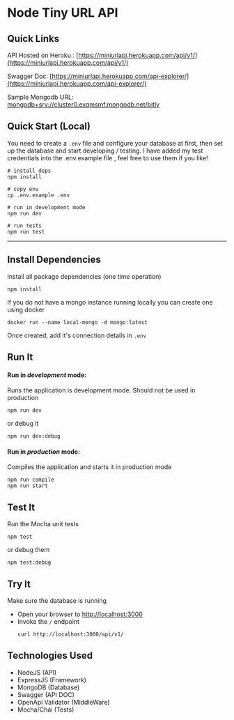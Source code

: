 # Node Tiny URL API

## Quick Links
API Hosted on Heroku : [https://miniurlapi.herokuapp.com/api/v1/](https://miniurlapi.herokuapp.com/api/v1/)

Swagger Doc: [https://miniurlapi.herokuapp.com/api-explorer/](https://miniurlapi.herokuapp.com/api-explorer/)

Sample Mongodb URL: [mongodb+srv://cluster0.exqmsmf.mongodb.net/bitly](mongodb+srv://cluster0.exqmsmf.mongodb.net/bitly)

## Quick Start (Local)


You need to create a `.env` file and configure your database at first, then set up the database and start developing / testing.
I have added my test credentials into the .env.example file , feel free to use them if you like!
```shell
# install deps
npm install

# copy env 
cp .env.example .env

# run in development mode
npm run dev

# run tests
npm run test

```

---

## Install Dependencies

Install all package dependencies (one time operation)

```shell
npm install
```

If you do not have a mongo instance running locally you can create one using docker 
```
docker run --name local-mongo -d mongo:latest
```

Once created, add it's connection details in `.env`


## Run It

#### Run in _development_ mode:

Runs the application is development mode. Should not be used in production

```shell
npm run dev
```

or debug it

```shell
npm run dev:debug
```

#### Run in _production_ mode:

Compiles the application and starts it in production mode

```shell
npm run compile
npm run start
```

## Test It

Run the Mocha unit tests

```shell
npm test
```

or debug them

```shell
npm test:debug
```

## Try It

Make sure the database is running

- Open your browser to [http://localhost:3000](http://localhost:3000)
- Invoke the `/` endpoint
  ```shell
  curl http://localhost:3000/api/v1/
  ```

## Technologies Used

- NodeJS (API)
- ExpressJS (Framework)
- MongoDB (Database)
- Swagger (API DOC)
- OpenApi Validator (MiddleWare)
- Mocha/Chai (Tests)
